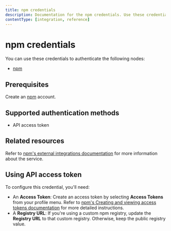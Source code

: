 ```yaml
---
title: npm credentials
description: Documentation for the npm credentials. Use these credentials to authenticate npm in n8n, a workflow automation platform.
contentType: [integration, reference]
---
```


# npm credentials

You can use these credentials to authenticate the following nodes:

- [npm](/integrations/builtin/app-nodes/n8n-nodes-base.npm.md)

## Prerequisites

Create an [npm](https://www.npmjs.com/) account.

## Supported authentication methods

- API access token

## Related resources

Refer to [npm's external integrations documentation](https://docs.npmjs.com/integrations/integrating-npm-with-external-services) for more information about the service.

## Using API access token

To configure this credential, you'll need:

- An **Access Token**: Create an access token by selecting **Access Tokens** from your profile menu. Refer to [npm's Creating and viewing access tokens documentation](https://docs.npmjs.com/creating-and-viewing-access-tokens) for more detailed instructions.
- A **Registry URL**: If you're using a custom npm registry, update the **Registry URL** to that custom registry. Otherwise, keep the public registry value.

